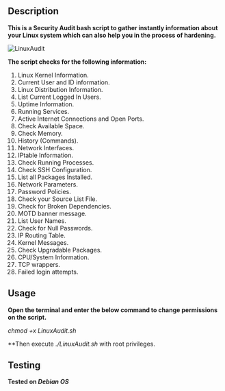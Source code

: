## Description 

**This is a Security Audit bash script to gather instantly information about your
Linux system which can also help you in the process of hardening.**

![LinuxAudit](https://user-images.githubusercontent.com/20625004/96034109-b8d12000-0e69-11eb-81cd-16bcb1d3a412.PNG)

**The script checks for the following information:**

1. Linux Kernel Information. 
2. Current User and ID information. 
3. Linux Distribution Information. 
4. List Current Logged In Users.  
5. Uptime Information. 
6. Running Services. 
7. Active Internet Connections and Open Ports. 
8. Check Available Space. 
9. Check Memory. 
10. History (Commands). 
11. Network Interfaces. 
12. IPtable Information. 
13. Check Running Processes. 
14. Check SSH Configuration. 
15. List all Packages Installed.
16. Network Parameters. 
17. Password Policies. 
18. Check your Source List File. 
19. Check for Broken Dependencies. 
20. MOTD banner message. 
21. List User Names. 
22. Check for Null Passwords. 
23. IP Routing Table.  
24. Kernel Messages. 
25. Check Upgradable Packages. 
26. CPU/System Information. 
27. TCP wrappers. 
28. Failed login attempts.


## Usage

**Open the terminal and enter the below command to change permissions on the script.**

_chmod +x LinuxAudit.sh_

**Then execute _./LinuxAudit.sh_ with root privileges.


## Testing

**Tested on _Debian OS_**



